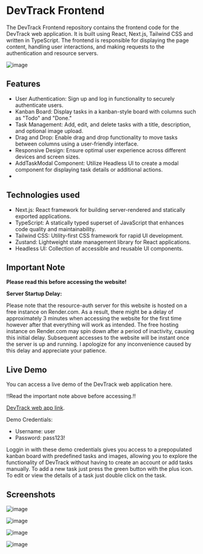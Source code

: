 # DevTrack Frontend
The DevTrack Frontend repository contains the frontend code for the DevTrack web application. It is built using React, Next.js, Tailwind CSS and written in TypeScript. 
The frontend is responsible for displaying the page content, handling user interactions, and making requests to the authentication and resource servers.

![image](https://github.com/PanosEko/devtrack-frontend/assets/93736094/3bfc6d6a-f8f0-42de-986f-da31e4fc5e15)


## Features
- User Authentication: Sign up and log in functionality to securely authenticate users.
- Kanban Board: Display tasks in a kanban-style board with columns such as "Todo" and "Done."
- Task Management: Add, edit, and delete tasks with a title, description, and optional image upload.
- Drag and Drop: Enable drag and drop functionality to move tasks between columns using a user-friendly interface.
- Responsive Design: Ensure optimal user experience across different devices and screen sizes.
- AddTaskModal Component: Utilize Headless UI to create a modal component for displaying task details or additional actions.
- 
## Technologies used
- Next.js: React framework for building server-rendered and statically exported applications.
- TypeScript: A statically typed superset of JavaScript that enhances code quality and maintainability.
- Tailwind CSS: Utility-first CSS framework for rapid UI development.
- Zustand: Lightweight state management library for React applications.
- Headless UI: Collection of accessible and reusable UI components.

## Important Note

**Please read this before accessing the website!**

**Server Startup Delay:** 

Please note that the resource-auth server for this website is hosted on a free instance on Render.com. As a result, there might be a delay of approximately 3 minutes when accessing the website for the first time however after that everything will work as intended. The free hosting instance on Render.com may spin down after a period of inactivity, causing this initial delay. Subsequent accesses to the website will be instant once the server is up and running. I apologize for any inconvenience caused by this delay and appreciate your patience. 

## Live Demo
You can access a live demo of the DevTrack web application here. 

‼️Read the important note above before accessing.‼️


[DevTrack web app link](https://devtrack.dedyn.io).


Demo Credentials:
- Username: user
- Password: pass123!

Loggin in with these demo credentials gives you access to a prepopulated kanban board with predefined tasks and images, allowing you to explore the functionality of DevTrack without having to create an account or add tasks manually. To add a new task just press the green button with the plus icon. To edit or view the details of a task just double click on the task.

## Screenshots

![image](https://github.com/PanosEko/devtrack-frontend/assets/93736094/50ccdb14-7ddc-4d08-8174-06f993845aa4)

![image](https://github.com/PanosEko/devtrack-frontend/assets/93736094/5c9378d5-98f6-472e-aed6-971a7fe6e855)

![image](https://github.com/PanosEko/devtrack-frontend/assets/93736094/3efc0575-c523-4c8f-86ac-3b2fdef54d88)

![image](https://github.com/PanosEko/devtrack-frontend/assets/93736094/45ee7627-9bee-46d7-9611-ee43a862f2bd)





